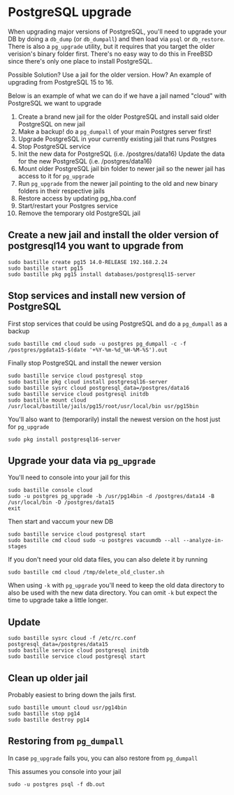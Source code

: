 # PostgreSQL upgrade
When upgrading major versions of PostgreSQL, you'll need to upgrade your DB by doing a `db_dump` (or `db_dumpall`) and then load via `psql` or `db_restore`. There is also a `pg_upgrade` utility, but it requires that you target the older verision's binary folder first. There's no easy way to do this in FreeBSD since there's only one place to install PostgreSQL.

Possible Solution? Use a jail for the older version. How? An example of upgrading from PostgreSQL 15 to 16.

Below is an example of what we can do if we have a jail named "cloud" with PostgreSQL we want to upgrade

1. Create a brand new jail for the older PostgreSQL and install said older PostgreSQL on new jail
2. Make a backup! do a `pg_dumpall` of your main Postgres server first!
3. Upgrade PostgreSQL in your currently existing jail that runs Postgres
4. Stop PostgreSQL service 
5. Init the new data for PostgreSQL (i.e. /postgres/data16)
Update the data for the new PostgreSQL (i.e. /postgres/data16)
6. Mount older PostgreSQL jail bin folder to newer jail so the newer jail has access to it for `pg_upgrade`
8. Run `pg_upgrade` from the newer jail pointing to the old and new binary folders in their respective jails
9. Restore access by updating pg_hba.conf 
10. Start/restart your Postgres service
11. Remove the temporary old PostgreSQL jail

## Create a new jail and install the older version of postgresql14 you want to upgrade from
```
sudo bastille create pg15 14.0-RELEASE 192.168.2.24
sudo bastille start pg15
sudo bastille pkg pg15 install databases/postgresql15-server
```

## Stop services and install new version of PostgreSQL
First stop services that could be using PostgreSQL and do a `pg_dumpall` as a backup

```
sudo bastille cmd cloud sudo -u postgres pg_dumpall -c -f /postgres/pgdata15-$(date '+%Y-%m-%d_%H-%M-%S').out
```

Finally stop PostgreSQL and install the newer version

```
sudo bastille service cloud postgresql stop
sudo bastille pkg cloud install postgresql16-server
sudo bastille sysrc cloud postgresql_data=/postgres/data16
sudo bastille service cloud postgresql initdb
sudo bastille mount cloud /usr/local/bastille/jails/pg15/root/usr/local/bin usr/pg15bin
```

You'll also want to (temporarily) install the newest version on the host just for `pg_upgrade`
```
sudo pkg install postgresql16-server
```

## Upgrade your data via `pg_upgrade`

You'll need to console into your jail for this
```
sudo bastille console cloud
sudo -u postgres pg_upgrade -b /usr/pg14bin -d /postgres/data14 -B /usr/local/bin -D /postgres/data15
exit
```

Then start and vaccum your new DB
```
sudo bastille service cloud postgresql start
sudo bastille cmd cloud sudo -u postgres vacuumdb --all --analyze-in-stages
```

If you don't need your old data files, you can also delete it by running
```
sudo bastille cmd cloud /tmp/delete_old_cluster.sh
```
When using `-k` with `pg_upgrade` you'll need to keep the old data directory to also be used with the new data directory. You can omit `-k` but expect the time to upgrade take a little longer.

## Update
```
sudo bastille sysrc cloud -f /etc/rc.conf postgresql_data=/postgres/data15
sudo bastille service cloud postgresql initdb
sudo bastille service cloud postgresql start
```

## Clean up older jail
Probably easiest to bring down the jails first.

```
sudo bastille umount cloud usr/pg14bin
sudo bastille stop pg14
sudo bastille destroy pg14
```

## Restoring from `pg_dumpall`

In case `pg_upgrade` fails you, you can also restore from `pg_dumpall`

This assumes you console into your jail

```
sudo -u postgres psql -f db.out
```
